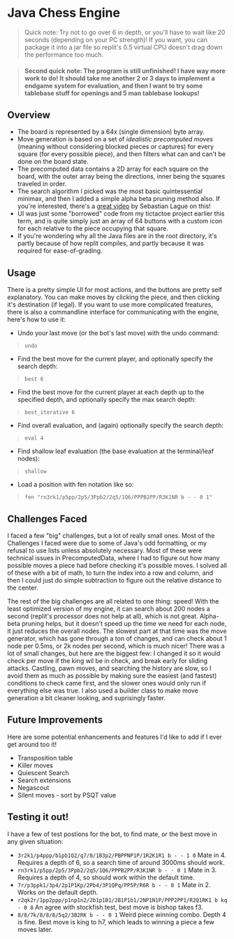 # Java Chess Engine

> Quick note: Try not to go over 6 in depth, or you'll have to wait like 20 seconds (depending on your PC strength)! If you want, you can package it into a jar file so replit's 0.5 virtual CPU doesn't drag down the performance too much.

> #### Second quick note: The program is still unfinished! I have way more work to do! It should take me another 2 or 3 days to implement a endgame system for evaluation, and then I want to try some tablebase stuff for openings and 5 man tablebase lookups!
## Overview

- The board is represented by a 64x (single dimension) byte array.
- Move generation is based on a set of *idealistic precomputed moves* (meaning without considering blocked pieces or captures) for every square (for every possible piece), and then filters what can and can't be done on the board state.
- The precomputed data contains a 2D array for each square on the board, with the outer array being the directions, inner being the squares traveled in order.
- The search algorithm I picked was the most basic quintessential minimax, and then I added a simple alpha beta pruning method also. If you're interested, there's a [great video](https://www.youtube.com/watch?v=l-hh51ncgDI) by Sebastian Lague on this!
- UI was just some "borrowed" code from my tictactoe project earlier this term, and is quite simply just an array of 64 buttons with a custom icon for each relative to the piece occupying that square.
- If you're wondering why all the Java files are in the root directory, it's partly because of how replit compiles, and partly because it was required for ease-of-grading.

## Usage

There is a pretty simple UI for most actions, and the buttons are pretty self explanatory. You can make moves by clicking the piece, and then clicking it's destination (if legal).
If you want to use more complicated freatures, there is also a commandline interface for communicating with the engine, here's how to use it:
- Undo your last move (or the bot's last move) with the undo command:
> `undo`
- Find the best move for the current player, and optionally specify the search depth:
> `best 6`
- Find the best move for the current player at each depth up to the specified depth, and optionally specify the max search depth:
> `best_iterative 6`
- Find overall evaluation, and (again) optionally specify the search depth:
> `eval 4`
- Find shallow leaf evaluation (the base evaluation at the terminal/leaf nodes):
> `shallow`
- Load a position with fen notation like so:
 > `fen "rn3rk1/p5pp/2p5/3Ppb2/2q5/1Q6/PPPB2PP/R3K1NR b - - 0 1"`

## Challenges Faced

I faced a few "big" challenges, but a lot of really small ones. Most of the Challenges I faced were due to some of Java's odd formatting, or my refusal to use lists unless absolutely necessary. Most of these were technical issues in PrecomputedData, where I had to figure out how many possible moves a piece had before checking it's possible moves. I solved all of these with a bit of math, to turn the index into a row and column, and then I could just do simple subtraction to figure out the relative distance to the center.

The rest of the big challenges are all related to one thing: speed! With the least optimized version of my engine, it can search about 200 nodes a second (replit's processor does not help at all), which is not great. Alpha-beta pruning helps, but it doesn't speed up the time we need for each node, it just reduces the overall nodes. The slowest part at that time was the move generator, which has gone through a ton of changes, and can check about 1 node per 0.5ms, or 2k nodes per second, which is much nicer! There was a lot of small changes, but here are the biggest few: I changed it so it would check per move if the king wil be in check, and break early for sliding attacks. Castling, pawn moves, and searching the history are slow, so I avoid them as much as possible by making sure the easiest (and fastest) conditions to check came first, and the slower ones would only run if everything else was true. I also used a builder class to make move generation a bit cleaner looking, and suprisingly faster.

## Future Improvements

Here are some potential enhancements and features I'd like to add if I ever get around too it!
- Transposition table
- Killer moves
- Quiescent Search
- Search extensions
- Negascout
- Silent moves - sort by PSQT value

## Testing it out!

I have a few of test postions for the bot, to find mate, or the best move in any given situation:
* `3r2k1/p4ppp/b1pb1Q2/q7/8/1B3p2/PBPPNP1P/1R2K1R1 b - - 1 0` Mate in 4. Requires a depth of 6, so a search time of around 3000ms should work.
* `rn3rk1/p5pp/2p5/3Ppb2/2q5/1Q6/PPPB2PP/R3K1NR b - - 0 1` Mate in 3. Requires a depth of 4, so should work within the default time.
* `7r/p3ppk1/3p4/2p1P1Kp/2Pb4/3P1QPq/PP5P/R6R b - - 0 1` Mate in 2. Works on the default depth.
* `r2qk2r/1pp2ppp/p1np1n2/2b1p1B1/2B1P1b1/2NP1N1P/PPP2PP1/R2Q1RK1 b kq - 0 8` An agree with stockfish test, best move is bishop takes f3.
* `8/8/7k/8/8/8/5q2/3B2RK b - - 0 1` Weird piece winning combo. Depth 4 is fine. Best move is king to h7, which leads to winning a piece a few moves later.